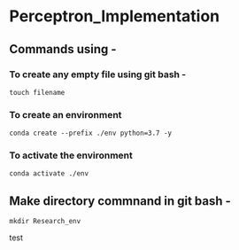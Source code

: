 # Perceptron_Implementation

## Commands using - 

### To create any empty file using git bash - 
```
touch filename
```

### To create an environment
```
conda create --prefix ./env python=3.7 -y
```

### To activate the environment
```
conda activate ./env
```

## Make directory commnand in git bash - 
```
mkdir Research_env
```

test
